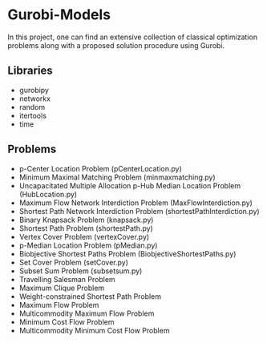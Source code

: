 # Gurobi-Models
In this project, one can find an extensive collection of classical optimization problems along with a proposed solution procedure using Gurobi.

## Libraries
- gurobipy
- networkx
- random
- itertools
- time

## Problems
- p-Center Location Problem (pCenterLocation.py)
- Minimum Maximal Matching Problem (minmaxmatching.py)
- Uncapacitated Multiple Allocation p-Hub Median Location Problem (HubLocation.py)
- Maximum Flow Network Interdiction Problem (MaxFlowInterdiction.py)
- Shortest Path Network Interdiction Problem (shortestPathInterdiction.py)
- Binary Knapsack Problem (knapsack.py)
- Shortest Path Problem (shortestPath.py)
- Vertex Cover Problem (vertexCover.py)
- p-Median Location Problem (pMedian.py)
- Biobjective Shortest Paths Problem (BiobjectiveShortestPaths.py)
- Set Cover Problem (setCover.py)
- Subset Sum Problem (subsetsum.py)
- Travelling Salesman Problem
- Maximum Clique Problem
- Weight-constrained Shortest Path Problem
- Maximum Flow Problem
- Multicommodity Maximum Flow Problem
- Minimum Cost Flow Problem
- Multicommodity Minimum Cost Flow Problem
